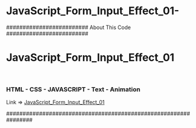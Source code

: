 # JavaScript_Form_Input_Effect_01-
<p>######################### About This Code #########################</p>
<h1>JavaScript_Form_Input_Effect_01</h1>
<br>
<h3>HTML - CSS - JAVASCRIPT - Text - Animation</h3>
Link => <a href="https://shahramdbi.github.io/JavaScript_Form_Input_Effect_01/" target="_blank" >JavaScript_Form_Input_Effect_01</a>
<br>
<p>################################################################</p>



